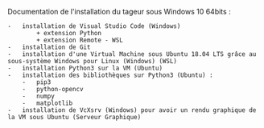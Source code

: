 Documentation de l'installation du tageur sous Windows 10 64bits :

    -   installation de Visual Studio Code (Windows)
            + extension Python
            + extension Remote - WSL
    -   installation de Git
    -   installation d'une Virtual Machine sous Ubuntu 18.04 LTS grâce au sous-système Windows pour Linux (Windows) (WSL)
    -   installation Python3 sur la VM (Ubuntu)
    -   installation des bibliothèques sur Python3 (Ubuntu) :
        -   pip3
        -   python-opencv
        -   numpy
        -   matplotlib
    -   installation de VcXsrv (Windows) pour avoir un rendu graphique de la VM sous Ubuntu (Serveur Graphique)
    